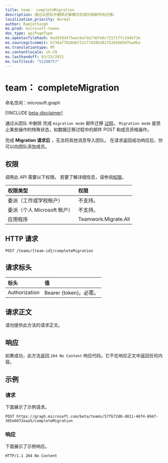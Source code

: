 ```yaml
---
title: team： completeMigration
description: 通过从团队中删除迁移模式完成外部邮件的迁移。
localization_priority: Normal
author: RamjotSingh
ms.prod: microsoft-teams
doc_type: apiPageType
ms.openlocfilehash: 6edd393475eecba7da736fe0c72571ffc244b73e
ms.sourcegitcommit: b736af7020db7311f7d28b301752b5669d7badba
ms.translationtype: MT
ms.contentlocale: zh-CN
ms.lasthandoff: 03/25/2021
ms.locfileid: "51200757"
---
```

# <a name="team-completemigration"></a>team： completeMigration

命名空间：microsoft.graph

[!INCLUDE [beta-disclaimer](../../includes/beta-disclaimer.md)]

通过从团队 中删除 完成 `migration mode` 邮件迁移 [过程](../resources/team.md)。 `Migration mode` 是禁止某些操作的特殊状态，如数据迁移过程中的邮件 POST 和成员资格操作。

完成 **Migration 请求后** ，无法将其他消息导入团队。 在请求返回成功响应后，你可以向团队添加成员。

## <a name="permissions"></a>权限

调用此 API 需要以下权限。 若要了解详细信息，请参阅[权限](/graph/permissions-reference)。

|权限类型      | 权限  |
|:--------------------|:---------------------------------------------------------|
| 委派（工作或学校帐户）  | 不支持。|
| 委派（个人 Microsoft 帐户） | 不支持。 |
|应用程序 | Teamwork.Migrate.All|

## <a name="http-request"></a>HTTP 请求
<!-- { "blockType": "ignored" } -->
```http
POST /teams/{team-id}/completeMigration
```

## <a name="request-headers"></a>请求标头

| 标头       | 值 |
|:---------------|:--------|
| Authorization  | Bearer {token}。必需。  |

## <a name="request-body"></a>请求正文

请勿提供此方法的请求正文。

## <a name="response"></a>响应

如果成功，此方法返回 `204 No Content` 响应代码。它不在响应正文中返回任何内容。

## <a name="example"></a>示例

### <a name="request"></a>请求

下面展示了示例请求。
<!-- markdownlint-disable MD025 -->
<!-- markdownlint-disable MD022 -->


<!-- {
  "blockType": "request",
  "name": "completeMigration_team"
}-->

```http
POST https://graph.microsoft.com/beta/teams/57fb72d0-d811-46f4-8947-305e6072eaa5/completeMigration
```


<!-- markdownlint-disable MD001 -->
<!-- markdownlint-disable MD024 -->
### <a name="response"></a>响应

下面展示了示例响应。
<!-- {
  "blockType": "response",
  "truncated": true
} -->

```http
HTTP/1.1 204 No Content
```

<!-- uuid: d945a9a4-0e5b-11eb-adc1-0242ac120002
2020-10-14 20:22:11 UTC -->
<!--
{
  "type": "#page.annotation",
  "description": "completeMigration_ team",
  "keywords": "",
  "section": "documentation",
  "tocPath": "",
  "suppressions": [
  ]
}
-->
